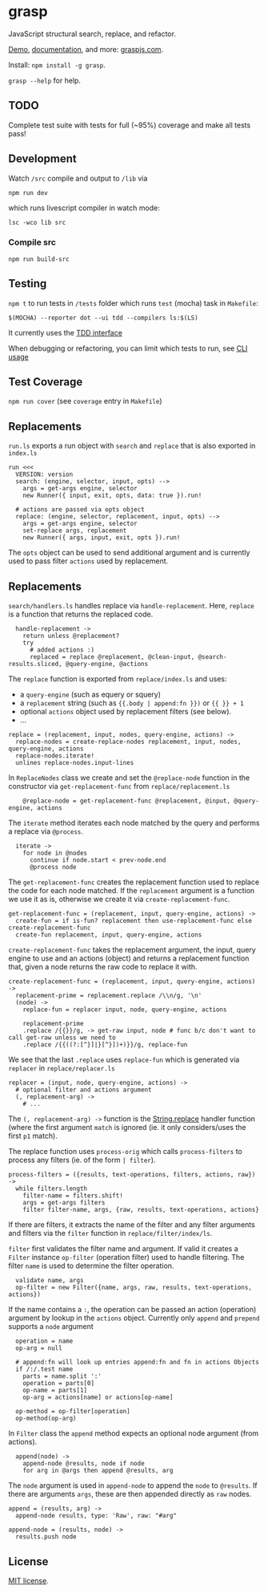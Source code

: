 # grasp

JavaScript structural search, replace, and refactor.

[Demo](http://graspjs.com#demo), [documentation](http://graspjs.com/docs/), and more: [graspjs.com](http://graspjs.com).

Install: `npm install -g grasp`.

`grasp --help` for help.

## TODO

Complete test suite with tests for full (~95%) coverage and make all tests pass!

## Development

Watch `/src` compile and output to `/lib` via

`npm run dev`

which runs livescript compiler in watch mode:

`lsc -wco lib src`

### Compile src

`npm run build-src`

## Testing

`npm t` to run tests in `/tests` folder which runs `test` (mocha) task in `Makefile`:

`$(MOCHA) --reporter dot --ui tdd --compilers ls:$(LS)`

It currently uses the [TDD interface](https://mochajs.org/#tdd)

When debugging or refactoring, you can limit which tests to run, see [CLI usage](https://mochajs.org/#usage)

## Test Coverage

`npm run cover` (see `coverage` entry in `Makefile`)

## Replacements

`run.ls` exports a run object with `search` and `replace` that is also exported in `index.ls`

```ls
run <<<
  VERSION: version
  search: (engine, selector, input, opts) -->
    args = get-args engine, selector
    new Runner({ input, exit, opts, data: true }).run!

  # actions are passed via opts object
  replace: (engine, selector, replacement, input, opts) -->
    args = get-args engine, selector
    set-replace args, replacement
    new Runner({ args, input, exit, opts }).run!
```

The `opts` object can be used to send additional argument and is currently used to pass filter `actions` used by replacement.

## Replacements

`search/handlers.ls` handles replace via `handle-replacement`. Here, `replace` is a function that returns the replaced code.

```ls
  handle-replacement ->
    return unless @replacement?
    try
      # added actions :)
      replaced = replace @replacement, @clean-input, @search-results.sliced, @query-engine, @actions
```

The `replace` function is exported from `replace/index.ls` and uses:
-  a `query-engine` (such as equery or squery)
-  a `replacement` string (such as `{{.body | append:fn }})` or `{{ }} + 1`
- optional `actions` object used by replacement filters (see below).
- ...

```ls
replace = (replacement, input, nodes, query-engine, actions) ->
  replace-nodes = create-replace-nodes replacement, input, nodes, query-engine, actions
  replace-nodes.iterate!
  unlines replace-nodes.input-lines
```

In `ReplaceNodes` class we create and set the `@replace-node` function in the constructor via `get-replacement-func` from `replace/replacement.ls`

```ls
    @replace-node = get-replacement-func @replacement, @input, @query-engine, actions
```

The `iterate` method iterates each node matched by the query and performs a replace via `@process`.

```ls
  iterate ->
    for node in @nodes
      continue if node.start < prev-node.end
      @process node
```


The `get-replacement-func` creates the replacement function used to replace the code for each node matched.
If the `replacement` argument is a function we use it as is, otherwise we create it via `create-replacement-func`.

```ls
get-replacement-func = (replacement, input, query-engine, actions) ->
  create-fun = if is-fun? replacement then use-replacement-func else create-replacement-func
  create-fun replacement, input, query-engine, actions
```

`create-replacement-func` takes the replacement argument, the input, query engine to use and an actions (object) and returns
a replacement function that, given a node returns the raw code to replace it with.

```ls
create-replacement-func = (replacement, input, query-engine, actions) ->
  replacement-prime = replacement.replace /\\n/g, '\n'
  (node) ->
    replace-fun = replacer input, node, query-engine, actions

    replacement-prime
    .replace /{{}}/g, -> get-raw input, node # func b/c don't want to call get-raw unless we need to
    .replace /{{((?:[^}]|}[^}])+)}}/g, replace-fun
```

We see that the last `.replace` uses `replace-fun` which is generated via `replacer` in `replace/replacer.ls`

```ls
replacer = (input, node, query-engine, actions) ->
  # optional filter and actions argument
  (, replacement-arg) ->
    # ...
```

The `(, replacement-arg) ->` function is the [String.replace](https://developer.mozilla.org/en-US/docs/Web/JavaScript/Reference/Global_Objects/String/replace#Specifying_a_function_as_a_parameter)
handler function (where the first argument `match` is ignored (ie. it only considers/uses the first `p1` match).

The replace function uses `process-orig` which calls `process-filters` to process any filters (ie. of the form `| filter`).

```ls
process-filters = ({results, text-operations, filters, actions, raw}) ->
  while filters.length
    filter-name = filters.shift!
    args = get-args filters
    filter filter-name, args, {raw, results, text-operations, actions}
```

If there are filters, it extracts the name of the filter and any filter arguments and filters via
the `filter` function in `replace/filter/index/ls`.

`filter` first validates the filter name and argument. If valid it creates a `Filter` instance `op-filter` (operation filter) used to handle filtering.
The filter `name` is used to determine the filter operation.

```ls
  validate name, args
  op-filter = new Filter({name, args, raw, results, text-operations, actions})
```

If the name contains a `:`, the operation can be passed an action (operation) argument by lookup in the `actions` object.
Currently only `append` and `prepend` supports a `node` argument

```ls
  operation = name
  op-arg = null

  # append:fn will look up entries append:fn and fn in actions Objects
  if /:/.test name
    parts = name.split ':'
    operation = parts[0]
    op-name = parts[1]
    op-arg = actions[name] or actions[op-name]

  op-method = op-filter[operation]
  op-method(op-arg)
```

In `Filter` class the `append` method expects an optional node argument (from actions).

```ls
  append(node) ->
    append-node @results, node if node
    for arg in @args then append @results, arg
```

The `node` argument is used in `append-node` to append the `node` to `@results`.
If there are arguments `args`, these are then appended directly as `raw` nodes.

```ls
append = (results, arg) ->
  append-node results, type: 'Raw', raw: "#arg"

append-node = (results, node) ->
  results.push node
```

## License

[MIT license](https://github.com/gkz/grasp/blob/master/LICENSE).

